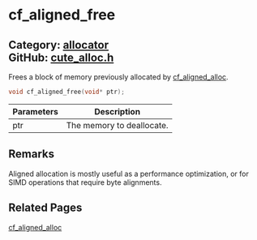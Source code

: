 [//]: # (This file is automatically generated by Cute Framework's docs parser.)
[//]: # (Do not edit this file by hand!)
[//]: # (See: https://github.com/RandyGaul/cute_framework/blob/master/samples/docs_parser.cpp)
[](../header.md ':include')

# cf_aligned_free

Category: [allocator](/api_reference?id=allocator)  
GitHub: [cute_alloc.h](https://github.com/RandyGaul/cute_framework/blob/master/include/cute_alloc.h)  
---

Frees a block of memory previously allocated by [cf_aligned_alloc](/allocator/cf_aligned_alloc.md).

```cpp
void cf_aligned_free(void* ptr);
```

Parameters | Description
--- | ---
ptr | The memory to deallocate.

## Remarks

Aligned allocation is mostly useful as a performance optimization, or for SIMD operations that require byte alignments.

## Related Pages

[cf_aligned_alloc](/allocator/cf_aligned_alloc.md)  
